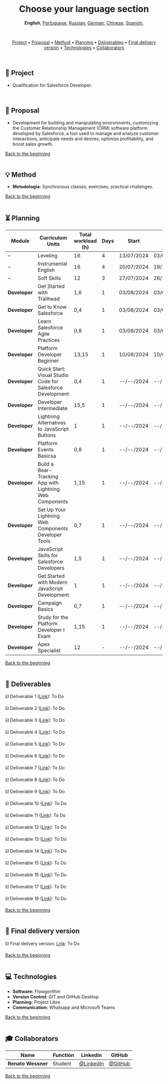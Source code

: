 <br>

<h1 align="center">
    <a id="pushpin-choose-your-language">Choose your language section</a>
</h1>
<p align="center">
    <strong>English</strong>, 
    <a href="https://github.com/renato-wessmer/FAT/blob/main/salesforce_developer/README.md">Portuguese</a>, 
    <a href="https://github.com/renato-wessmer/FAT/blob/main/salesforce_developer/README_Russian.md">Russian</a>, 
    <a href="https://github.com/renato-wessmer/FAT/blob/main/salesforce_developer/README_German.md">German</a>, 
    <a href="https://github.com/renato-wessmer/FAT/blob/main/salesforce_developer/README_Chinese.md">Chinese</a>, 
    <a href="https://github.com/renato-wessmer/FAT/blob/main/salesforce_developer/README_Spanish.md">Spanish</a>, 
</p>

<br>

<p align="center">
  <a href ="#rocket-project">Project</a>  •
  <a href ="#dart-proposal">Proposal</a>  •
  <a href ="#bulb-method">Method</a>  •
  <a href ="#hourglass-planning">Planning</a>  •
  <a href ="#calendar-deliverables">Deliverables</a>  •
  <a href ="#camera_flash-final-delivery-version">Final delivery version</a>  •
  <a href ="#computer-technologies">Technologies</a>  •
  <a href ="#mortar_board-collaborators">Collaborators</a>
</p>

<br>

## :rocket: Project

* Qualification for Salesforce Developer.
<br>

## :dart: Proposal

* Development for building and manipulating environments, customizing the Customer Relationship Management (CRM) software platform developed by Salesforce, a tool used to manage and analyze customer interactions, anticipate needs and desires, optimize profitability, and boost sales growth.

<a href="#pushpin-choose-your-language">Back to the beginning</a>  
<br>

## :bulb: Method

* **Metodologia:** Synchronous classes, exercises, practical challenges.

<a href="#pushpin-choose-your-language">Back to the beginning</a>  
<br>

## :hourglass_flowing_sand: Planning
      
|Module|Curriculum Units|Total workload (h)|Days|Start|End|
|--------|--------|--------|--------|--------|--------|
|**-**|Leveling|16|4|13/07/2024|03/08/2024|
|**-**|Instrumental English|16|4|20/07/2024|19/10/2024|
|**-**|Soft Skills|12|3|27/07/2024|26/10/2024|
|**Developer**|Get Started with Trailhead|1,6|1|03/08/2024|03/08/2024|
|**Developer**|Get to Know Salesforce|0,4|1|03/08/2024|03/08/2024|
|**Developer**|Learn Salesforce Agile Practices|0,8|1|03/08/2024|03/08/2024|
|**Developer**|Platform Developer Beginner|13,15|1|10/08/2024|10/08/2024|
|**Developer**|Quick Start: Visual Studio Code for Salesforce Development|0,4|1|--/--/2024|--/--/2024|
|**Developer**|Developer Intermediate|15,5|1|--/--/2024|--/--/2024|
|**Developer**|Lightning Alternatives to JavaScript Buttons|1|1|--/--/2024|--/--/2024|
|**Developer**|Platform Events Basicsa|0,8|1|--/--/2024|--/--/2024|
|**Developer**|Build a Bear-Tracking App with Lightning Web Components|1,15|1|--/--/2024|--/--/2024|
|**Developer**|Set Up Your Lightning Web Components Developer Tools|0,7|1|--/--/2024|--/--/2024|
|**Developer**|JavaScript Skills for Salesforce Developers|1,5|1|--/--/2024|--/--/2024|
|**Developer**|Get Started with Modern JavaScript Development|1|1|--/--/2024|--/--/2024|
|**Developer**|Campaign Basics|0,7|1|--/--/2024|--/--/2024|
|**Developer**|Study for the Platform Developer I Exam|1,15|1|--/--/2024|--/--/2024|
|**Developer**|Apex Specialist|12|-|--/--/2024|--/--/2024|

<a href="#pushpin-choose-your-language">Back to the beginning</a>  
<br>

## :calendar: Deliverables 

☑️ Deliverable 1 ([Link](https://github.com/renato-wessmer/FAT/tree/main/salesforce_developer/bases/knowledge_leveling)): To Do<!-- Completed : heavy_check_mark-->

☑️ Deliverable 2 ([Link](https://github.com/renato-wessmer/FAT/tree/main/salesforce_developer/bases/instrumental_english)): To Do<!-- Completed : heavy_check_mark-->

☑️ Deliverable 3 ([Link](https://github.com/renato-wessmer/FAT/tree/main/salesforce_developer/bases/soft_skills)): To Do<!-- Completed : heavy_check_mark-->

☑️ Deliverable 4 ([Link](https://github.com/renato-wessmer/FAT/tree/main/salesforce_developer/salesforce_developer_trails/get_started_with_trailhead)): To Do<!-- Completed : heavy_check_mark-->

☑️ Deliverable 5 ([Link](https://github.com/renato-wessmer/FAT/tree/main/salesforce_developer/salesforce_developer_trails/get_to_know_salesforce)): To Do<!-- Completed : heavy_check_mark-->

☑️ Deliverable 6 ([Link](https://github.com/renato-wessmer/FAT/tree/main/salesforce_developer/salesforce_developer_trails/learn_salesforce_agile_practices)): To Do<!-- Completed : heavy_check_mark-->

☑️ Deliverable 7 ([Link](https://github.com/renato-wessmer/FAT/tree/main/salesforce_developer/salesforce_developer_trails/platform_developer_beginner)): To Do<!-- Completed : heavy_check_mark-->

☑️ Deliverable 8 ([Link](https://github.com/renato-wessmer/FAT/tree/main/salesforce_developer/salesforce_developer_trails/quick_start_visual_studio_code_for_salesforce_development)): To Do<!-- Completed : heavy_check_mark-->

☑️ Deliverable 9 ([Link](https://github.com/renato-wessmer/FAT/tree/main/salesforce_developer/salesforce_developer_trails/developer_intermediate)): To Do<!-- Completed : heavy_check_mark-->

☑️ Deliverable 10 ([Link](https://github.com/renato-wessmer/FAT/tree/main/salesforce_developer/salesforce_developer_trails/lightning_alternatives_to_javascript_buttons)): To Do<!-- Completed : heavy_check_mark-->

☑️ Deliverable 11 ([Link](https://github.com/renato-wessmer/FAT/tree/main/salesforce_developer/salesforce_developer_trails/platform_events_basics)): To Do<!-- Completed : heavy_check_mark-->

☑️ Deliverable 12 ([Link](https://github.com/renato-wessmer/FAT/tree/main/salesforce_developer/salesforce_developer_trails/build_a_bear_tracking_app_with_lightning_web_components)): To Do<!-- Completed : heavy_check_mark-->

☑️ Deliverable 13 ([Link](https://github.com/renato-wessmer/FAT/tree/main/salesforce_developer/salesforce_developer_trails/set_up_your_lightning_web_components_developer_tools)): To Do<!-- Completed : heavy_check_mark-->

☑️ Deliverable 14 ([Link](https://github.com/renato-wessmer/FAT/tree/main/salesforce_developer/salesforce_developer_trails/javascript_skills_for_salesforce_developers)): To Do<!-- Completed : heavy_check_mark-->

☑️ Deliverable 15 ([Link](https://github.com/renato-wessmer/FAT/tree/main/salesforce_developer/salesforce_developer_trails/get_started_with_modern_javascript_development)): To Do<!-- Completed : heavy_check_mark-->

☑️ Deliverable 16 ([Link](https://github.com/renato-wessmer/FAT/tree/main/salesforce_developer/salesforce_developer_trails/campaign_basics)): To Do<!-- Completed : heavy_check_mark-->

☑️ Deliverable 17 ([Link](https://github.com/renato-wessmer/FAT/tree/main/salesforce_developer/salesforce_developer_trails/study_for_the_platform_developer_i_exam)): To Do<!-- Completed : heavy_check_mark-->

☑️ Deliverable 18 ([Link](https://github.com/renato-wessmer/FAT/tree/main/salesforce_developer/salesforce_developer_trails/apex_specialist)): To Do<!-- Completed : heavy_check_mark-->

<a href="#pushpin-choose-your-language">Back to the beginning</a>  
<br> 

## :camera_flash: Final delivery version

☑️ Final delivery version: [Link](https://): To Do<!-- Completed : heavy_check_mark-->

<a href="#pushpin-choose-your-language">Back to the beginning</a>  
<br>

## :computer: Technologies

* **Software:** Flowgorithm
* **Version Control:** GIT and GitHub Desktop
* **Planning:** Project Libre
* **Communication:** Whatsapp and Microsoft Teams

<a href="#pushpin-choose-your-language">Back to the beginning</a>  
<br>     
      
## :mortar_board: Collaborators

|Name|Function|Linkedin|GitHub|
| -------- |-------- |-------- |-------- |
|**Renato Wessner**|Student| [@LinkedIn](https://www.linkedin.com/in/renato-wessmer-dev-gpti/)|[@GitHub](https://github.com/renato-wessmer)|

<a href="#pushpin-choose-your-language">Back to the beginning</a>  
<br>
